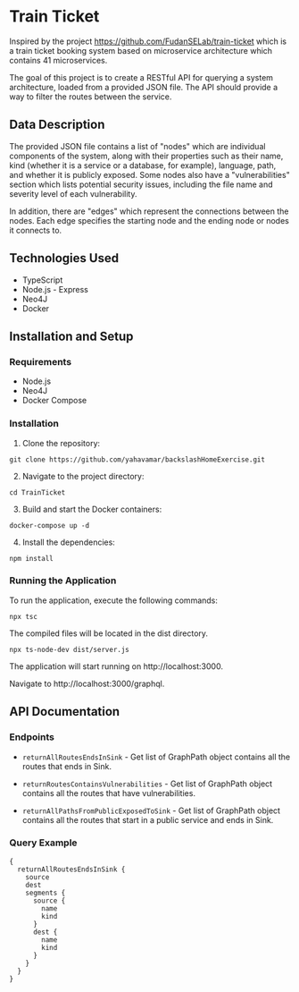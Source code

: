 # Train Ticket

Inspired by the project https://github.com/FudanSELab/train-ticket which is a train ticket booking system based on microservice architecture which contains 41 microservices.

The goal of this project is to create a RESTful API for querying a system architecture, loaded from a provided JSON file.
The API should provide a way to filter the routes between the service.

## Data Description

The provided JSON file contains a list of "nodes" which are individual components of the system, along with their properties such as their name, kind (whether it is a service or a database, for example), language, path, and whether it is publicly exposed. Some nodes also have a "vulnerabilities" section which lists potential security issues, including the file name and severity level of each vulnerability.

In addition, there are "edges" which represent the connections between the nodes. Each edge specifies the starting node and the ending node or nodes it connects to.

## Technologies Used

- TypeScript
- Node.js - Express
- Neo4J
- Docker

## Installation and Setup

### Requirements

- Node.js
- Neo4J
- Docker Compose

### Installation

1. Clone the repository:

```
git clone https://github.com/yahavamar/backslashHomeExercise.git
```

2. Navigate to the project directory:

```
cd TrainTicket
```

3. Build and start the Docker containers:

```
docker-compose up -d
```

4. Install the dependencies:

```
npm install
```

### Running the Application

To run the application, execute the following commands:

```
npx tsc
```

The compiled files will be located in the dist directory.

```
npx ts-node-dev dist/server.js
```

The application will start running on http://localhost:3000.

Navigate to http://localhost:3000/graphql.

## API Documentation

### Endpoints

- `returnAllRoutesEndsInSink` - Get list of GraphPath object contains all the routes that ends in Sink.

- `returnRoutesContainsVulnerabilities` - Get list of GraphPath object contains all the routes that have vulnerabilities.

- `returnAllPathsFromPublicExposedToSink` - Get list of GraphPath object contains all the routes that start in a public service and ends in Sink.

### Query Example

```
{
  returnAllRoutesEndsInSink {
    source
    dest
    segments {
      source {
        name
        kind
      }
      dest {
        name
        kind
      }
    }
  }
}
```

